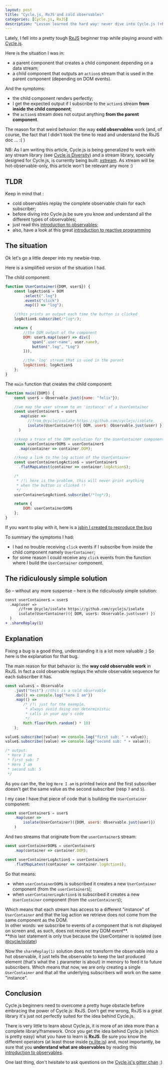 ```yaml
---
layout: post
title: "Cycle.js, RxJS and cold observables"
categories: [Cycle.js, RxJS]
description: "Lesson learned the hard way: never dive into Cycle.js (+RxJS) without understanding cold/hot observables"
---
```


Lately, I fell into a pretty tough [RxJS](https://github.com/Reactive-Extensions/RxJS) beginner trap while playing around with [Cycle.js](http://cycle.js.org/).

Here is the situation I was in:

- a parent component that creates a child component depending on a data stream;
- a child component that outputs an `action$` stream that is used in the parent component (depending on DOM events).

And the symptoms:

- the child component renders perfectly;
- I get the expected output if I subscribe to the `action$` stream **from inside the child component**;
- the `action$` stream does not output anything **from the parent component**.

The reason for that weird behavior: the way **cold observables** work (and, of course, the fact that I didn't took the time to read and understand the RxJS doc ... :( )

NB: As I am writing this article, Cycle.js is being generalized to work with any stream library (see [Cycle.js Diversity](https://github.com/cyclejs/core/issues/196)) and a stream library, specially designed for Cycle.js, is currently being built: [xstream](http://staltz.com/why-we-built-xstream.html). As xtream will be hot-observable-only, this article won't be relevant any more :)

## TLDR

Keep in mind that :

- cold observables replay the complete observable chain for each subscriber;
- before diving into Cycle.js be sure you know and understand all the different types of observables;
- just read this [introduction to observables](http://reactivex.io/rxjs/manual/overview.html#subject);
- also, have a look at this great [introduction to reactive programming](https://gist.github.com/staltz/868e7e9bc2a7b8c1f754)

## The situation

Ok let's go a little deeper into my newbie-trap.

Here is a simplified version of the situation I had.

The child component:

```javascript
function UserContainer({DOM, user$}) {
    const logAction$ = DOM
        .select(".log")
        .events("click")
        .map(() => "log");

    //this prints an output each time the button is clicked
    logAction$.subscribe(/*log*/);

    return {
        //the DOM output of the component
        DOM: user$.map((user) => div([
            span(".user-name", user.name),
            button(".log", "Log")
        ])),

        //the 'log' stream that is used in the parent
        logAction$: logAction$
    };
}
```

The `main` function that creates the child component:

```javascript
function main({DOM}) {
    const user$ = Observable.just({name: "felix"});

    //we map the user stream to an 'instance' of a UserContainer
    const userContainer$ = user$
      .map(user =>
          //from @cycle/isolate https://github.com/cyclejs/isolate
          isolate(UserContainer)({ DOM, user$: Observable.just(user) })
      )

    //keep a trace of the DOM evolution for the UserContainer component
    const userContainerDOM$ = userContainer$
      .map(container => container.DOM);

    //keep a link to the log action of the UserContainer
    const userContainerLogAction$ = userContainer$
      .flatMapLatest(container => container.logAction$);

    /*
     * /!\ here is the problem, this will never print anything
     * when the button is clicked !!
     */
    userContainerLogAction$.subscribe(/*log*/);

    return {
        DOM: userContainerDOM$
    };
}
```

If you want to play with it, here is a [jsbin I created to reproduce the bug](https://jsbin.com/ropaqa/edit?js,console,output)

To summary the symptoms I had:

- I had no trouble receiving `click` events if I subscribe from inside the child component namely `UserContainer`;
- for some reason I could receive any `click` events from the function where I build the `UserContainer` component.

## The ridiculously simple solution

So – without any more suspense – here is the ridiculously simple solution:

```diff
const userContainer$ = user$
  .map(user =>
      //from @cycle/isolate https://github.com/cyclejs/isolate
      isolate(UserContainer)({ DOM, user$: Observable.just(user) })
  )
+ .shareReplay(1)
```

## Explanation

Fixing a bug is a good thing, understanding it is a lot more valuable ;) So here is the explanation for that bug.

The main reason for that behavior is: the **way cold observable work** in RxJS. In fact a cold observable replays the whole observable sequence for each subscriber it has.

```javascript
const values$ = Observable
    .just("test") //this is a cold observable
    .do(() => console.log("here I am"))
    .map(() =>
        /* /!\ just for the exemple.
         * always avoid doing non deterministic
         * calls in your app's code
         */
        Math.floor(Math.random() * 10)
    );

value$.subscribe((value) => console.log("first sub: " + value));
value$.subscribe((value) => console.log("second sub: " + value));

/* output:
 * Here I am
 * first sub: 7
 * Here I am
 * second sub: 5
 */
```

As you can the, the log `Here I am` is printed twice and the first subscriber doesn't get the same value as the second subscriber (resp `7` and `5`).

I my case I have that piece of code that is building the `UserContainer` component:

```javascript
const userContainer$ = user$
    .map(user =>
        isolate(UserContainer)({DOM, user$: Observable.just(user)})
    )
```

And two streams that originate from the `userContainer$` stream:

```javascript
const userContainerDOM$ = userContainer$
    .map(container => container.DOM);

const userContainerLogAction$ = userContainer$
    .flatMapLatest(container => container.logAction$);
```

So that means:

- when `userContainerDOM$` is subscribed it creates a new `UserContainer` component (from the `userContainer$`);
- when `userContainerLogAction$` is subscribed it creates a new `UserContainer` component (from the `userContainer$`);

Which means that each stream has access to a different "instance" of `UserContainer` and that the log action we retrieve does not come from the same component as the DOM.  
In other words: we subscribe to events of a component that is not displayed on screen and, as such, does not receive any DOM event\*\*.  
\*\*this last statement is only true because the UserContainer is isolated (see [@cycle/isolate](https://github.com/cyclejs/isolate))

Now the `shareReplay(1)` solution does not transform the observable into a hot observable, it just tells the observable to keep the last produced element (that's what the `1` parameter is about) in memory to feed it to future subscribers. Which means that now, we are only creating a single `UserContainer` and that all the underlying subscribers will work on the same "instance".

## Conclusion

Cycle.js beginners need to overcome a pretty huge obstacle before embracing the power of Cycle.js: RxJS. Don't get me wrong, RxJS is a great library it's just not perfectly suited for the idea behind Cycle.js.

There is very little to learn about Cycle.js, it is more of an idea more than a complete library/framework. Once you get the idea behind Cycle.js (which is pretty easy) what you have to learn is **RxJS**. Be sure you know the different operators (at least those inside [rx.lite.js](https://github.com/Reactive-Extensions/RxJS/blob/master/doc/libraries/lite/rx.lite.md)) and, most importantly, be sure that you **understand what are observables** by reading this [introduction to observables](http://reactivex.io/rxjs/manual/overview.html#subject).

One last thing, don't hesitate to ask questions on the [Cycle.js's gitter chan](https://gitter.im/cyclejs/core) ;)
